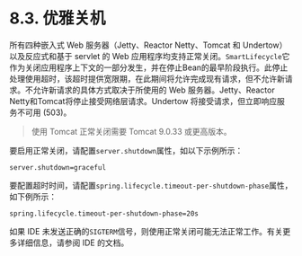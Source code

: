 # 8.3. 优雅关机



所有四种嵌入式 Web 服务器（Jetty、Reactor Netty、Tomcat 和 Undertow）以及反应式和基于 servlet 的 Web 应用程序均支持正常关闭。`SmartLifecycle`它作为关闭应用程序上下文的一部分发生，并在停止Bean的最早阶段执行。此停止处理使用超时，该超时提供宽限期，在此期间将允许完成现有请求，但不允许新请求。不允许新请求的具体方式取决于所使用的 Web 服务器。Jetty、Reactor Netty和Tomcat将停止接受网络层请求。Undertow 将接受请求，但立即响应服务不可用 (503)。

> 使用 Tomcat 正常关闭需要 Tomcat 9.0.33 或更高版本。

要启用正常关闭，请配置`server.shutdown`属性，如以下示例所示：

```
server.shutdown=graceful
```

要配置超时时间，请配置`spring.lifecycle.timeout-per-shutdown-phase`属性，如下例所示：

```
spring.lifecycle.timeout-per-shutdown-phase=20s
```

如果 IDE 未发送正确的`SIGTERM`信号，则使用正常关闭可能无法正常工作。有关更多详细信息，请参阅 IDE 的文档。
